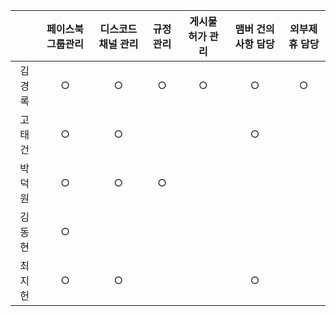 |      | 페이스북 그룹관리 | 디스코드 채널 관리 | 규정관리 | 게시물 허가 관리 | 맴버 건의사항 담당 | 외부제휴 담당 |
| :--: | :-------: | :--------: | :--: | :-------: | :--------: | :-----: |
| 김경록  |     ○     |     ○      |  ○   |     ○     |     ○      |    ○    |
| 고태건  |     ○     |     ○      |      |           |     ○      |         |
| 박덕원  |     ○     |     ○      |  ○   |           |            |         |
| 김동현  |     ○     |            |      |           |            |         |
| 최지헌  |     ○     |     ○      |      |           |     ○      |         |